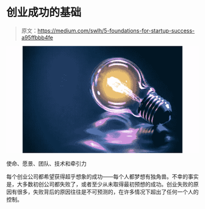 # 创业成功的基础

> 原文：<https://medium.com/swlh/5-foundations-for-startup-success-a95ffbbb4fe>

![](img/37e33db72782f9369bf9980944835a13.png)

使命、愿景、团队、技术和牵引力

每个创业公司都希望获得超乎想象的成功——每个人都梦想有独角兽。不幸的事实是，大多数初创公司都失败了，或者至少从未取得最初预想的成功。创业失败的原因有很多，失败背后的原因往往是不可预测的，在许多情况下超出了任何一个人的控制。